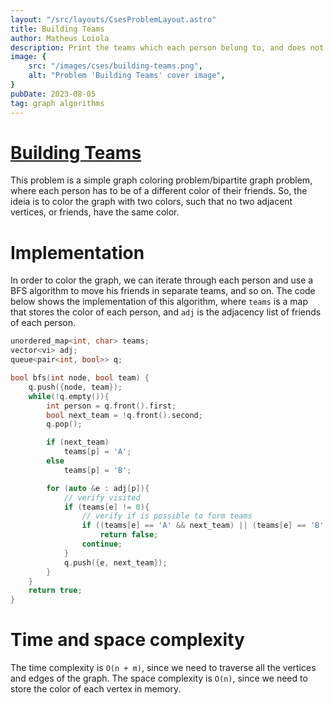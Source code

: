 ```yaml
---
layout: "/src/layouts/CsesProblemLayout.astro"
title: Building Teams
author: Matheus Loiola
description: Print the teams which each person belong to, and does not have any friends in the same team.
image: {
    src: "/images/cses/building-teams.png",
    alt: "Problem 'Building Teams' cover image",
}
pubDate: 2023-08-05
tag: graph algorithms
---
```

# [Building Teams][1]

[1]: https://cses.fi/problemset/task/1668

This problem is a simple graph coloring problem/bipartite graph problem, where each person has to be of a different color of their friends. So, the ideia is to color the graph with two colors, such that no two adjacent vertices, or friends, have the same color.

# Implementation

In order to color the graph, we can iterate through each person and use a BFS algorithm to move his friends in separate teams, and so on. The code below shows the implementation of this algorithm, where `teams` is a map that stores the color of each person, and `adj` is the adjacency list of friends of each person.

```cpp
unordered_map<int, char> teams;
vector<vi> adj;
queue<pair<int, bool>> q;

bool bfs(int node, bool team) {
    q.push({node, team});
    while(!q.empty()){
        int person = q.front().first;
        bool next_team = !q.front().second;
        q.pop();

        if (next_team) 
            teams[p] = 'A';
        else 
            teams[p] = 'B';

        for (auto &e : adj[p]){
            // verify visited
            if (teams[e] != 0){
                // verify if is possible to form teams
                if ((teams[e] == 'A' && next_team) || (teams[e] == 'B' && !next_team))
                    return false;
                continue;
            }
            q.push({e, next_team});
        }
    }
    return true;
}
```

# Time and space complexity

The time complexity is `O(n + m)`, since we need to traverse all the vertices and edges of the graph. The space complexity is `O(n)`, since we need to store the color of each vertex in memory.
